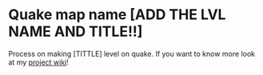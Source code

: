 # Quake map name [ADD THE LVL NAME AND TITLE!!]
Process on making [TITTLE] level on quake. If you want to know more look at my [project wiki](linktowiki)!
